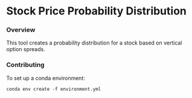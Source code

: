 # Stock Price Probability Distribution
### Overview
This tool creates a probability distribution for a stock based on vertical option spreads.

### Contributing
To set up a conda environment: 

`conda env create -f environment.yml`